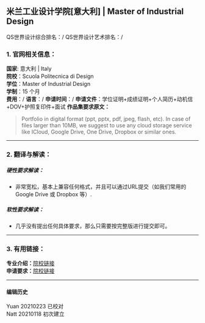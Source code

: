 ## 米兰工业设计学院[意大利] | Master of Industrial Design

QS世界设计综合排名：/
QS世界设计艺术排名：/


### 1. 官网相关信息：

**国家**: 意大利 | Italy  
**院校**：Scuola Politecnica di Design  
**学位**：Master of Industrial Design   
**学制**：15 个月  
**费用**：/
**语言**：/
**申请时间**：/
**申请文件**：学位证明+成绩证明+个人简历+动机信+DOV+护照复印件+面试
**作品集要求原文：**   

>Portfolio in digital format (ppt, pptx, pdf, jpeg, flash, etc). In case of files larger than 10MB, we suggest to use any cloud storage service like ICloud, Google Drive, One Drive, Dropbox or similar ones.
>
>



---


### 2. 翻译与解读：

##### 硬性要求解读：
- 非常宽松，基本上兼容任何格式，并且可以通过URL提交（如我们常用的 Google Drive 或 Dropbox 等）.


##### 软性要求解读：
- 几乎没有提出任何具体要求，那么只需要按完整版进行提交即可。



---


### 3. 有用链接：

**专业介绍：**[院校链接](http://www.scuoladesign.com/master/industrial-design-master/)  
**申请要求：**[院校链接](https://www.scuoladesign.com/master/apply/)  

---


#### 编辑历史
Yuan 20210223 已校对  
Natt 20210118 初次建立  

